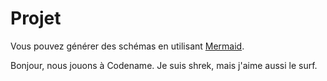 # Projet

Vous pouvez générer des schémas en utilisant [Mermaid](https://github.com/mermaid-js/mermaid).

Bonjour, nous jouons à Codename.
Je suis shrek, mais j'aime aussi le surf. 

